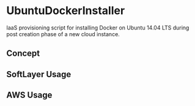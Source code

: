 UbuntuDockerInstaller
=====================

IaaS provisioning script for installing Docker on Ubuntu 14.04 LTS during post creation phase of a new cloud instance.

Concept
--------

SoftLayer Usage
---------------

AWS Usage
---------
